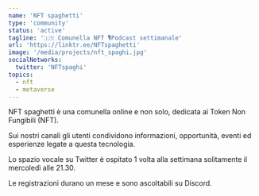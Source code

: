 ```yaml
---
name: 'NFT spaghetti'
type: 'community'
status: 'active'
tagline: '🇮🇹 Comunella NFT 🎙Podcast settimanale'
url: 'https://linktr.ee/NFTspaghetti'
image: '/media/projects/nft_spaghi.jpg'
socialNetworks:
  twitter: 'NFTspaghi'
topics:
  - nft
  - metaverse
---
```


NFT spaghetti è una comunella online e non solo, dedicata ai Token Non Fungibili (NFT).

Sui nostri canali gli utenti condividono informazioni, opportunità, eventi ed esperienze legate a questa tecnologia.

Lo spazio vocale su Twitter è ospitato 1 volta alla settimana solitamente il mercoledì alle 21.30.

Le registrazioni durano un mese e sono ascoltabili su Discord.

